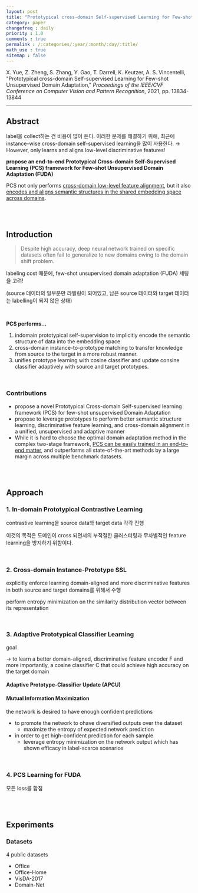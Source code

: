 ```yaml
---
layout: post
title: "Prototypical cross-domain Self-supervised Learning for Few-shot Unsupervised Domain Adaptation"
category: paper
changefreq : daily
priority : 1.0
comments : true
permalink : /:categories/:year/:month/:day/:title/
math_use : true
sitemap : false
---
```


X. Yue, Z. Zheng, S. Zhang, Y. Gao, T. Darrell, K. Keutzer, A. S. Vincentelli, "Prototypical cross-domain Self-supervised Learning for Few-shot Unsupervised Domain Adaptation," *Proceedings of the IEEE/CVF Conference on Computer Vision and Pattern Recognition*, 2021, pp. 13834-13844

----

## Abstract

label을 collect하는 건 비용이 많이 든다. 이러한 문제를 해결하기 위해, 최근에 instance-wise cross-domain self-supervised learning을 많이 사용한다.  → However, only learns and aligns low-level discriminative features!

**propose an end-to-end Prototypical Cross-domain Self-Supervised Learning (PCS) framework for Few-shot Unsupervised Domain Adaptation (FUDA)**

PCS not only performs <u>cross-domain low-level feature alignment</u>, but it also  <u>encodes and aligns semantic structures in the shared embedding space across domains</u>.

<br>

<br>

## Introduction

> Despite high accuracy, deep neural network trained on specific datasets often fail to generalize to new domains owing to the domain shift problem.

labeling cost 때문에, few-shot unsupervised domain adaptation (FUDA) 세팅을 고려!

(source 데이터의 일부분만 라벨링이 되어있고, 남은 source 데이터와 target 데이터는 labelling이 되지 않은 상태)

<br>

**PCS performs...**

1. indomain prototypical self-supervision to implicitly encode the semantic structure of data into the embedding space
2. cross-domain instance-to-prototype matching to transfer knowledge from source to the target in a more robust manner.
3. unifies prototype learning with cosine classifier and update consine classifier adaptively with source and target prototypes.

<br>

### Contributions

- propose a novel Prototypical Cross-domain Self-supervised learning framework (PCS) for few-shot unsupervised Domain Adaptation
- propose to leverage prototypes to perform better semantic structure learning, discriminative feature learning, and cross-domain alignment in a unified, unsupervised and adaptive manner
- While it is hard to choose the optimal domain adaptation method in the complex two-stage framework, <u>PCS can be easily trained in an end-to-end matter</u>, and outperforms all state-of-the-art methods by a large margin across multiple benchmark datasets.

<br>

<br>

## Approach

### 1. In-domain Prototypical Contrastive Learning

contrastive learning을 source data와  target data 각각 진행

이것의 목적은 도메인이 cross 되면서의 부적절한 클러스터링과 무차별적인 feature learning을 방지하기 위함이다.

<br>

### 2. Cross-domain Instance-Prototype SSL

explicitly enforce learning domain-aligned and more discriminative features in both source and target domains를 위해서 수행

perform entropy minimization on the similarity distribution vector between its representation

<br>

### 3. Adaptive Prototypical Classifier Learning

goal

→ to learn a better domain-aligned, discriminative feature encoder F and more importantly, a cosine classifier C that could achieve high accuracy on the target domain

#### Adaptive Prototype-Classifier Update (APCU)

#### Mutual Information Maximization

the network is desired to have enough confident predictions

- to promote the network to ohave diversified outputs over the dataset
  - maximize the entropy of expected network prediction 
- in order to get high-confident prediction for each sample
  - leverage entropy minimization on the network output which has shown efficacy in label-scarce scenarios

<br>

### 4. PCS Learning for FUDA

모든 loss를 합침

<br>

<br>

## Experiments

### Datasets

4  public datasets

- Office
- Office-Home
- VisDA-2017
- Domain-Net
